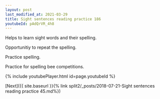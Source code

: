 ```yaml
---
layout: post
last_modified_at: 2021-03-29
title: Sight sentences reading practice 186
youtubeId: pAdQrVR_4h8
---
```

 
 
Helps to learn sight words and their spelling.

Opportunitiy to repeat the spelling. 

Practice spelling. 
 
Practice for spelling bee competitions. 
 
{% include youtubePlayer.html id=page.youtubeId %}
 
 

[Next]({{ site.baseurl }}{% link  split2/_posts/2018-07-21-Sight sentences reading practice 45.md%})
 
